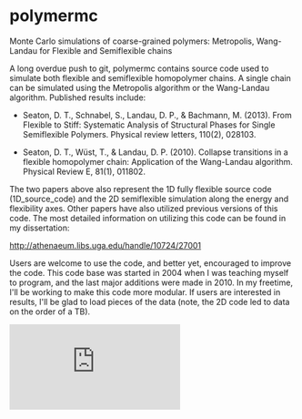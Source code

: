polymermc
=========

Monte Carlo simulations of coarse-grained polymers: Metropolis, Wang-Landau for Flexible and Semiflexible chains

A long overdue push to git, polymermc contains source code used to simulate both flexible and semiflexible homopolymer chains. A single chain can be simulated using the Metropolis algorithm or the Wang-Landau algorithm. Published results include:

* Seaton, D. T., Schnabel, S., Landau, D. P., & Bachmann, M. (2013). From Flexible to Stiff: Systematic Analysis of Structural Phases for Single Semiflexible Polymers. Physical review letters, 110(2), 028103.

* Seaton, D. T., Wüst, T., & Landau, D. P. (2010). Collapse transitions in a flexible homopolymer chain: Application of the Wang-Landau algorithm. Physical Review E, 81(1), 011802.

The two papers above also represent the 1D fully flexible source code (1D_source_code) and the 2D semiflexible simulation along the energy and flexibility axes. Other papers have also utilized previous versions of this code. The most detailed information on utilizing this code can be found in my dissertation:

http://athenaeum.libs.uga.edu/handle/10724/27001

Users are welcome to use the code, and better yet, encouraged to improve the code. This code base was started in 2004 when I was teaching myself to program, and the last major additions were made in 2010. In my freetime, I'll be working to make this code more modular. If users are interested in results, I'll be glad to load pieces of the data (note, the 2D code led to data on the order of a TB).

![Flexible Behavior](https://github.com/dseaton/polymermc/blob/master/images/flexible_behavior.pdf)
